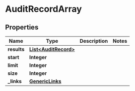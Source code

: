# AuditRecordArray

## Properties
Name | Type | Description | Notes
------------ | ------------- | ------------- | -------------
**results** | [**List&lt;AuditRecord&gt;**](AuditRecord.md) |  | 
**start** | **Integer** |  | 
**limit** | **Integer** |  | 
**size** | **Integer** |  | 
**_links** | [**GenericLinks**](GenericLinks.md) |  | 
